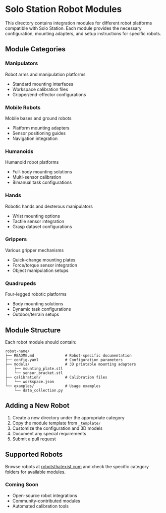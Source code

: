 # Solo Station Robot Modules

This directory contains integration modules for different robot platforms compatible with Solo Station. Each module provides the necessary configuration, mounting adapters, and setup instructions for specific robots.

## Module Categories

### Manipulators
Robot arms and manipulation platforms
- Standard mounting interfaces
- Workspace calibration files
- Gripper/end-effector configurations

### Mobile Robots
Mobile bases and ground robots
- Platform mounting adapters
- Sensor positioning guides
- Navigation integration

### Humanoids
Humanoid robot platforms
- Full-body mounting solutions
- Multi-sensor calibration
- Bimanual task configurations

### Hands
Robotic hands and dexterous manipulators
- Wrist mounting options
- Tactile sensor integration
- Grasp dataset configurations

### Grippers
Various gripper mechanisms
- Quick-change mounting plates
- Force/torque sensor integration
- Object manipulation setups

### Quadrupeds
Four-legged robotic platforms
- Body mounting solutions
- Dynamic task configurations
- Outdoor/terrain setups

## Module Structure

Each robot module should contain:

```
robot-name/
├── README.md              # Robot-specific documentation
├── config.yaml            # Configuration parameters
├── models/                # 3D printable mounting adapters
│   ├── mounting_plate.stl
│   └── sensor_bracket.stl
├── calibration/           # Calibration files
│   └── workspace.json
└── examples/              # Usage examples
    └── data_collection.py
```

## Adding a New Robot

1. Create a new directory under the appropriate category
2. Copy the module template from `_template/`
3. Customize the configuration and 3D models
4. Document any special requirements
5. Submit a pull request

## Supported Robots

Browse robots at [robotsthatexist.com](https://robotsthatexist.com) and check the specific category folders for available modules.

### Coming Soon
- Open-source robot integrations
- Community-contributed modules
- Automated calibration tools
